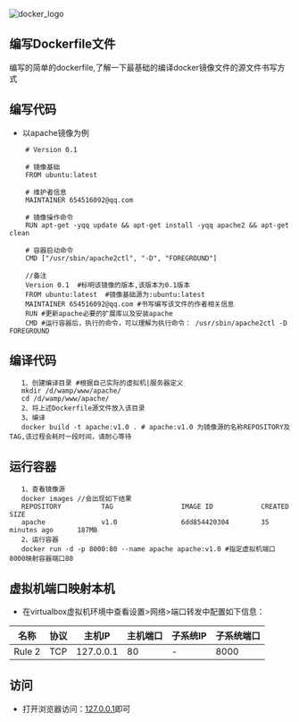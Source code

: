 ![docker_logo](https://ss1.bdstatic.com/70cFuXSh_Q1YnxGkpoWK1HF6hhy/it/u=3534957911,2629491814&fm=27&gp=0.jpg)
## 编写Dockerfile文件
编写的简单的dockerfile,了解一下最基础的编译docker镜像文件的源文件书写方式
##  编写代码
* 以apache镜像为例
``` Dockerfile源文件
	# Version 0.1  

	# 镜像基础	
	FROM ubuntu:latest

	# 维护者信息
	MAINTAINER 654516092@qq.com

	# 镜像操作命令
	RUN apt-get -yqq update && apt-get install -yqq apache2 && apt-get clean

	# 容器启动命令
	CMD ["/usr/sbin/apache2ctl", "-D", "FOREGROUND"]

	//备注
	Version 0.1  #标明该镜像的版本,该版本为0.1版本
	FROM ubuntu:latest  #镜像基础源为:ubuntu:latest
	MAINTAINER 654516092@qq.com #书写编写该文件的作者相关信息
	RUN #更新apache必要的扩展库以及安装apache
	CMD #运行容器后，执行的命令，可以理解为执行命令： /usr/sbin/apache2ctl -D FOREGROUND
```
## 编译代码
```complie file
   1、创建编译目录 #根据自己实际的虚拟机|服务器定义
   mkdir /d/wamp/www/apache/
   cd /d/wamp/www/apache/
   2、将上述Dockerfile源文件放入该目录
   3、编译
   docker build -t apache:v1.0 . # apache:v1.0 为镜像源的名称REPOSITORY及TAG,该过程会耗时一段时间，请耐心等待
```
## 运行容器
``` run contanier
   1、查看镜像源
   docker images //会出现如下结果
   REPOSITORY          TAG                 IMAGE ID            CREATED             SIZE
   apache              v1.0                6dd854420304        35 minutes ago      187MB
   2、运行容器
   docker run -d -p 8000:80 --name apache apache:v1.0 #指定虚拟机端口8000映射容器端口80
```
## 虚拟机端口映射本机
* 在virtualbox虚拟机环境中查看设置>网络>端口转发中配置如下信息：

名称|协议|主机IP|主机端口|子系统IP|子系统端口
-|-|-|-|-|-|
Rule 2|TCP|127.0.0.1|80|-|8000

## 访问
* 打开浏览器访问：[127.0.0.1](http://127.0.0.1)即可